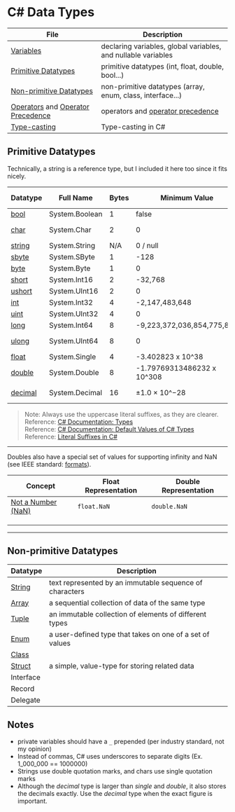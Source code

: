 # C# Data Types

| File | Description | 
| ---- | ----------- |
| [Variables](https://github.com/EthanC2/Notes-and-Writeups/blob/main/C%23/Data%20and%20Data%20Types/Variables.md) | declaring variables, global variables, and nullable variables |
| [Primitive Datatypes](https://github.com/EthanC2/Notes-and-Writeups/blob/main/C%23/Data%20and%20Data%20Types/README.md#primitive-datatypes) | primitive datatypes (int, float, double, bool...) |
| [Non-primitive Datatypes](https://github.com/EthanC2/Notes-and-Writeups/blob/main/C%23/Data%20and%20Data%20Types/README.md#non-primitive-datatypes) | non-primitive datatypes (array, enum, class, interface...) |
| [Operators](https://github.com/EthanC2/Notes-and-Writeups/blob/main/C%23/Data%20and%20Data%20Types/Operators.md) and [Operator Precedence](https://docs.microsoft.com/en-us/dotnet/csharp/language-reference/operators/#operator-precedence) | operators and [operator precedence](https://www.ibm.com/docs/en/xl-c-and-cpp-aix/11.1.0?topic=operators-operator-precedence-associativity) |
| [Type-casting](https://github.com/EthanC2/Notes-and-Writeups/blob/main/C%23/Data%20and%20Data%20Types/Type%20Casting.md) | Type-casting in C# |

## Primitive Datatypes
Technically, a string is a reference type, but I included it here too since it fits nicely.

| Datatype | Full Name | Bytes | Minimum Value | Maximum Value | Default Value | Literal Suffix | 
| --------- | ----------------------- | ----- | ------------- | ------------- | ------------- | -------------- |
| [bool](https://docs.microsoft.com/en-us/dotnet/csharp/language-reference/builtin-types/bool) | System.Boolean | 1 | false | true | false | N/A 
| [char](https://docs.microsoft.com/en-us/dotnet/csharp/language-reference/builtin-types/char) | System.Char | 2 | 0 | 65,535 | \0 (U+0000) | N/A |
| [string](https://docs.microsoft.com/en-us/dotnet/csharp/programming-guide/strings/) | System.String | N/A | 0 / null | 2,048 bytes | null | N/A |
| [sbyte](https://docs.microsoft.com/en-us/dotnet/api/system.sbyte?view=net-5.0) | System.SByte | 1 | -128 | 127 | 0 | N/A |
| [byte](https://docs.microsoft.com/en-us/dotnet/api/system.byte?view=net-5.0) | System.Byte | 1 | 0 | 255 | 0 | N/A |
| [short](https://docs.microsoft.com/en-us/dotnet/api/system.int16?view=net-5.0) | System.Int16 | 2 | -32,768 | 32,767 | 0 | N/A |
| [ushort](https://docs.microsoft.com/en-us/dotnet/api/system.uint16?view=net-5.0) | System.UInt16 | 2 | 	0 | 65,535 | 0 | N/A |
| [int](https://docs.microsoft.com/en-us/dotnet/api/system.int32?view=net-5.0) | System.Int32 | 4 | -2,147,483,648 | 2,147,483,647 | 0 | N/A |
| [uint](https://docs.microsoft.com/en-us/dotnet/api/system.uint32?view=net-5.0) | System.UInt32 | 4 | 0 | 4,294,967,295 | 0 | _U_ or _u_ |
| [long](https://docs.microsoft.com/en-us/dotnet/api/system.int64?view=net-5.0) | System.Int64 | 8 | -9,223,372,036,854,775,808 | 9,223,372,036,854,775,807 | 0 | _L_ or _l_ |
| [ulong](https://docs.microsoft.com/en-us/dotnet/api/system.uint64?view=net-5.0) | System.UInt64 | 8 | 0 | 18,446,744,073,709,551,615 | 0 | _UL_ or _ul_
| [float](https://docs.microsoft.com/en-us/dotnet/api/system.single?view=net-5.0) | System.Single | 4 | -3.402823 x 10^38 | 3.402823 x 10^38 | 0 | _F_ or _f_ |
| [double](https://docs.microsoft.com/en-us/dotnet/api/system.double?view=net-5.0) | System.Double | 8 | -1.79769313486232 x 10^308 | 1.79769313486232 x 10^308 | 0 | _D_ or _d_ |
| [decimal](https://docs.microsoft.com/en-us/dotnet/api/system.decimal?view=net-5.0) | System.Decimal | 16 | ±1.0 × 10^−28 | ±7.9 × 10^28 | 0 | _M_ or _m_ |
> Note: Always use the uppercase literal suffixes, as they are clearer. <br />
> Reference: [C# Documentation: Types](https://docs.microsoft.com/en-us/dotnet/csharp/language-reference/builtin-types/value-types) <br />
> Reference: [C# Documentation: Default Values of C# Types](https://docs.microsoft.com/en-us/dotnet/csharp/language-reference/builtin-types/default-values) <br />
> Reference: [Literal Suffixes in C#](https://www.c-sharpcorner.com/article/data-type-suffixes-in-c-sharp/) <br />

---
Doubles also have a special set of values for supporting infinity and NaN (see IEEE standard: [formats](https://en.wikipedia.org/wiki/IEEE_754#Formats)). 

| Concept | Float Representation | Double Representation |
| ------- | -------------------- | --------------------- |
| [Not a Number (NaN)](https://docs.microsoft.com/en-us/dotnet/api/system.double.nan?view=net-5.0#remarks) | `float.NaN` | `double.NaN` |
|  |  |  |
|  |  |  |
|  |  |  |

---

## Non-primitive Datatypes
| Datatype | Description |
| -------- | ----------- | 
| [String](https://github.com/EthanC2/Notes-and-Writeups/blob/main/C%23/Data%20and%20Data%20Types/Strings.md) | text represented by an immutable sequence of characters |
| [Array](https://github.com/EthanC2/Notes-and-Writeups/blob/main/C%23/Data%20and%20Data%20Types/Arrays.md) | a sequential collection of data of the same type |
| [Tuple](https://github.com/EthanC2/Notes-and-Writeups/blob/main/C%23/Data%20and%20Data%20Types/Tuples.md) | an immutable collection of elements of different types |
| [Enum](https://github.com/EthanC2/Notes-and-Writeups/blob/main/C%23/Data%20and%20Data%20Types/Enum.md) | a user-defined type that takes on one of a set of values |
| [Class](https://github.com/EthanC2/Notes-and-Writeups/tree/main/C%23/Object-oriented%20Programming) |  |
| [Struct](https://github.com/EthanC2/Notes-and-Writeups/blob/main/C%23/Data%20and%20Data%20Types/Structs.md) | a simple, value-type for storing related data |
| Interface |  |
| Record |  |
| Delegate |  |

## Notes
-  private variables should have a `_` prepended (per industry standard, not my opinion) 
-  Instead of commas, C# uses underscores to separate digits (Ex. 1_000_000 == 1000000) 
- Strings use double quotation marks, and chars use single quotation marks
- Although the _decimal_ type is larger than _single_ and _double_, it also stores the decimals exactly. Use the _decimal_ type when the exact figure is important.
